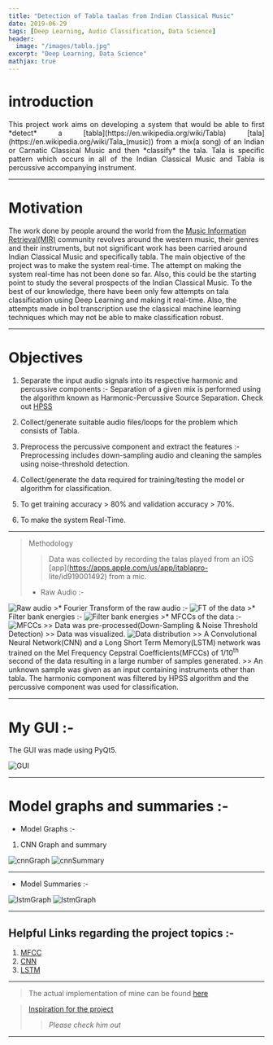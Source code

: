 ```yaml
---
title: "Detection of Tabla taalas from Indian Classical Music"
date: 2019-06-29
tags: [Deep Learning, Audio Classification, Data Science]
header:
  image: "/images/tabla.jpg"
excerpt: "Deep Learning, Data Science"
mathjax: true
---
```


# introduction

<div style="text-align: justify">
This project work aims on developing a system that would be able to first *detect* a [tabla](https://en.wikipedia.org/wiki/Tabla) [tala](https://en.wikipedia.org/wiki/Tala_(music)) from a mix(a song) of an Indian or Carnatic Classical Music and then *classify* the tala. Tala is specific pattern which occurs in all of the Indian Classical Music and Tabla is percussive accompanying instrument.
</div>

---

# Motivation

The work done by people around the world from the [Music Information Retrieval(MIR)](https://en.wikipedia.org/wiki/Music_information_retrieval) community revolves around the western music, their genres and their instruments, but not significant work has been carried around Indian Classical Music and specifically tabla. The main objective of the project was to make the system real-time. The attempt on making the system real-time has not been done so far. Also, this could be the starting point to study the several prospects of the Indian Classical Music. To the best of our knowledge, there have been only few attempts on tala classification using Deep Learning and making it real-time. Also, the attempts made in bol transcription use the classical machine learning techniques which may not be able to make classification robust.

---

# Objectives

1. Separate the input audio signals into its respective harmonic and percussive components :-
   Separation of a given mix is performed using the algorithm known as Harmonic-Percussive Source Separation.
   Check out [HPSS](https://librosa.github.io/librosa/auto_examples/plot_hprss.html)

2. Collect/generate suitable audio files/loops for the problem which consists of Tabla.

3. Preprocess the percussive component and extract the features :-
   Preprocessing includes down-sampling audio and cleaning the samples using noise-threshold detection.

4. Collect/generate the data required for training/testing the model or algorithm for classification.

5. To get training accuracy > 80% and validation accuracy > 70%.

6. To make the system Real-Time.

---

> Methodology
>> Data was collected by recording the talas played from an iOS [app](https://apps.apple.com/us/app/itablapro-  lite/id919001492) from a mic.
>>
  >* Raw Audio :-
<img src="{{ site.url }}{{ site.baseurl }}/images/Tabla project/timedata.png" alt="Raw audio">
  >* Fourier Transform of the raw audio :-
<img src="{{ site.url }}{{ site.baseurl }}/images/Tabla project/data_ft.png" alt="FT of the data">
  >* Filter bank energies :-
<img src="{{ site.url }}{{ site.baseurl }}/images/Tabla project/filterbankenergies.png" alt="Filter bank energies">
  >* MFCCs of the data :-
<img src="{{ site.url }}{{ site.baseurl }}/images/Tabla project/data_mfccs.png" alt="MFCCs">
>> Data was pre-processed(Down-Sampling & Noise Threshold Detection)
>> Data was visualized.
<img src="{{ site.url }}{{ site.baseurl }}/images/Tabla project/distribution.png" alt="Data distribution">
>> A Convolutional Neural Network(CNN) and a Long Short Term Memory(LSTM) network was trained on the
  Mel Frequency Cepstral Coefficients(MFCCs) of 1/10<sup>th</sup> second of the data resulting in a large number of samples generated.
>> An unknown sample was given as an input containing instruments other than tabla. The harmonic component     was filtered by HPSS algorithm and the percussive component was used for classification.

---

# My GUI :-

The GUI was made using PyQt5.

<img src="{{ site.url }}{{ site.baseurl }}/images/Tabla project/GUI.png" alt="GUI">

---

# Model graphs and summaries :-

+ Model Graphs :-
1. CNN Graph and summary
<img src="{{ site.url }}{{ site.baseurl }}/images/Tabla project/convmodel.png" alt="cnnGraph">
<img src="{{ site.url }}{{ site.baseurl }}/images/Tabla project/conv_summ.png" alt="cnnSummary">

---

+ Model Summaries :-
<img src="{{ site.url }}{{ site.baseurl }}/images/Tabla project/recmodel.png" alt="lstmGraph">
<img src="{{ site.url }}{{ site.baseurl }}/images/Tabla project/rec_summ.png" alt="lstmGraph">

---

## Helpful Links regarding the project topics :-

1. [MFCC](https://haythamfayek.com/2016/04/21/speech-processing-for-machine-learning.html)
2. [CNN](http://yann.lecun.com/exdb/publis/pdf/lecun-bengio-95a.pdf)
3. [LSTM](https://www.analyticsvidhya.com/blog/2017/12/fundamentals-of-deep-learning-introduction-to-lstm/)

---

> The actual implementation of mine can be found [here](https://github.com/pranav6670/Detection-Classification-of-Tabla-taals)

> [Inspiration for the project](https://www.youtube.com/watch?v=Z7YM-HAz-IY&list=PLhA3b2k8R3t2Ng1WW_7MiXeh1pfQJQi_P)
>>*Please check him out*

---
